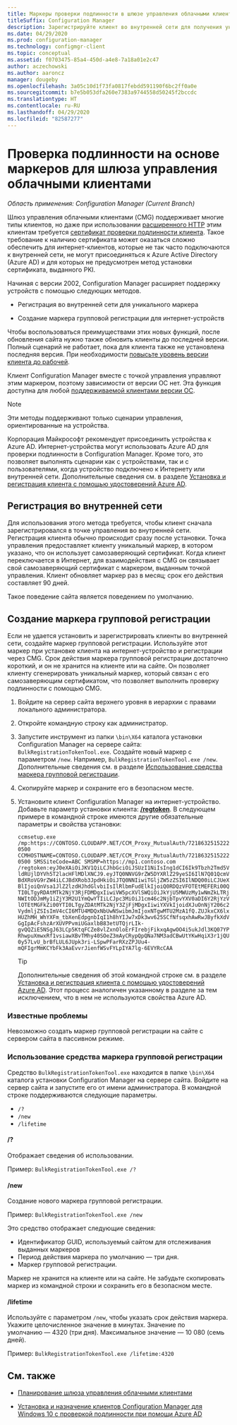 ```yaml
---
title: Маркеры проверки подлинности в шлюзе управления облачными клиентами
titleSuffix: Configuration Manager
description: Зарегистрируйте клиент во внутренней сети для получения уникального маркера или создайте маркер групповой регистрации для интернет-устройств.
ms.date: 04/29/2020
ms.prod: configuration-manager
ms.technology: configmgr-client
ms.topic: conceptual
ms.assetid: f0703475-85a4-450d-a4e8-7a18a01e2c47
author: aczechowski
ms.author: aaroncz
manager: dougeby
ms.openlocfilehash: 3a05c10d1f73fa0817febdd591190f6bc2ff0a0e
ms.sourcegitcommit: b7e5b053dfa260e7383a9744558d50245f2bccdc
ms.translationtype: HT
ms.contentlocale: ru-RU
ms.lasthandoff: 04/29/2020
ms.locfileid: "82587277"
---
```

# <a name="token-based-authentication-for-cloud-management-gateway"></a>Проверка подлинности на основе маркеров для шлюза управления облачными клиентами

*Область применения: Configuration Manager (Current Branch)*

<!--5686290-->

Шлюз управления облачными клиентами (CMG) поддерживает многие типы клиентов, но даже при использовании [расширенного HTTP](../../plan-design/hierarchy/enhanced-http.md) этим клиентам требуется [сертификат проверки подлинности клиента](../manage/cmg/certificates-for-cloud-management-gateway.md#for-internet-based-clients-communicating-with-the-cloud-management-gateway). Такое требование к наличию сертификата может оказаться сложно обеспечить для интернет-клиентов, которые не так часто подключаются к внутренней сети, не могут присоединяться к Azure Active Directory (Azure AD) и для которых не предусмотрен метод установки сертификата, выданного PKI.

Начиная с версии 2002, Configuration Manager расширяет поддержку устройств с помощью следующих методов.

- Регистрация во внутренней сети для уникального маркера

- Создание маркера групповой регистрации для интернет-устройств

Чтобы воспользоваться преимуществами этих новых функций, после обновления сайта нужно также обновить клиенты до последней версии. Полный сценарий не работает, пока для клиента также не установлена последняя версия. При необходимости [повысьте уровень версии клиента до рабочей](../manage/upgrade/test-client-upgrades.md#to-promote-the-new-client-to-production).

Клиент Configuration Manager вместе с точкой управления управляют этим маркером, поэтому зависимости от версии ОС нет. Эта функция доступна для любой [поддерживаемой клиентами версии ОС](../../plan-design/configs/supported-operating-systems-for-clients-and-devices.md).

> [!NOTE]
> Эти методы поддерживают только сценарии управления, ориентированные на устройства.
>
> Корпорация Майкрософт рекомендует присоединить устройства к Azure AD. Интернет-устройства могут использовать Azure AD для проверки подлинности в Configuration Manager. Кроме того, это позволяет выполнять сценарии как с устройствами, так и с пользователями, когда устройство подключено к Интернету или внутренней сети. Дополнительные сведения см. в разделе [Установка и регистрация клиента с помощью удостоверений Azure AD](deploy-clients-cmg-azure.md#install-and-register-the-client-using-azure-ad-identity).

## <a name="register-on-the-internal-network"></a>Регистрация во внутренней сети

Для использования этого метода требуется, чтобы клиент сначала зарегистрировался в точке управления во внутренней сети. Регистрация клиента обычно происходит сразу после установки. Точка управления предоставляет клиенту уникальный маркер, в котором указано, что он использует самозаверяющий сертификат. Когда клиент переключается в Интернет, для взаимодействия с CMG он связывает свой самозаверяющий сертификат с маркером, выданным точкой управления. Клиент обновляет маркер раз в месяц; срок его действия составляет 90 дней.

Такое поведение сайта является поведением по умолчанию.

## <a name="create-a-bulk-registration-token"></a>Создание маркера групповой регистрации

Если не удается установить и зарегистрировать клиенты во внутренней сети, создайте маркер групповой регистрации. Используйте этот маркер при установке клиента на интернет-устройство и регистрации через CMG. Срок действия маркера групповой регистрации достаточно короткий, и он не хранится на клиенте или на сайте. Он позволяет клиенту сгенерировать уникальный маркер, который связан с его самозаверяющим сертификатом, что позволяет выполнить проверку подлинности с помощью CMG.

1. Войдите на сервер сайта верхнего уровня в иерархии с правами локального администратора.

1. Откройте командную строку как администратор.

1. Запустите инструмент из папки `\bin\X64` каталога установки Configuration Manager на сервере сайта: `BulkRegistrationTokenTool.exe`. Создайте новый маркер с параметром `/new`. Например, `BulkRegistrationTokenTool.exe /new`. Дополнительные сведения см. в разделе [Использование средства маркера групповой регистрации](#bulk-registration-token-tool-usage).

1. Скопируйте маркер и сохраните его в безопасном месте.

1. Установите клиент Configuration Manager на интернет-устройство. Добавьте параметр установки клиента: [ **/regtoken**](about-client-installation-properties.md#regtoken). В следующем примере в командной строке имеются другие обязательные параметры и свойства установки:

    `ccmsetup.exe /mp:https://CONTOSO.CLOUDAPP.NET/CCM_Proxy_MutualAuth/72186325152220500 CCMHOSTNAME=CONTOSO.CLOUDAPP.NET/CCM_Proxy_MutualAuth/72186325152220500 SMSSiteCode=ABC SMSMP=https://mp1.contoso.com /regtoken:eyJ0eXAiOiJKV1QiLCJhbGciOiJSUzI1NiIsIng1dCI6Ik9Tbzh2Tmd5VldRUjlDYVh5T2lacHFlMDlXNCJ9.eyJTQ0NNVG9rZW5DYXRlZ29yeSI6IlN7Q01QcmVBdXRoVG9rZW4iLCJBdXRob3JpdHkiOiJTQ0NNIiwiTGljZW5zZSI6IlNDQ00iLCJUeXBlIjoiQnVsa1JlZ2lzdHJhdGlvbiIsIlRlbmFudElkIjoiQ0RDQzVFOTEtMEFERi00QTI0LTgyRDAtMTk2NjY3RjFDMDgxIiwiVW5pcXVlSWQiOiJkYjU5MWUzMy1wNmZkLTRjNWItODJmMy1iZjY3M2U1YmQwYTIiLCJpc3MiOiJ1cm46c2NjbTpvYXV0aDI6Y2RjYzVlOTEtMGFkZi00YTI0LTgyZDAtMTk2NjY3ZjFjMDgxIiwiYXVkIjoidXJuOnNjY206c2VydmljZSIsImV4cCI6MTU4MDQxNbUwNSwibmJmIjoxNTgwMTU2MzA1fQ.ZUJkxCX6lxHUZhMH_WhYXFm_tbXenEdpgnbIqI1h8hYIJw7xDk3wv625SCfNfsqxhAwRwJByfkXdVGgIpAcFshzArXUVPPvmiUGaxlbB83etUTQjrLIk-gvQQZiE5NSgJ63LCp5KtqFCZe8vlZxnOloErFIrebjFikxqAgwOO4i5ukJdl3KQ07YPRhwpuXmwxRf1vsiawXBvTMhy40SOeZ3mAyCRypQpQNa7NM3adCBwUtYKwHqiX3r1jQU0y57LvU_brBfLUL6JUpk3ri-LSpwPFarRXzZPJUu4-mQFIgrMmKCYbFk3AaEvvrJienfWSvFYLpIYA7lg-6EVYRcCAA`

    > [!TIP]
    > Дополнительные сведения об этой командной строке см. в разделе [Установка и регистрация клиента с помощью удостоверений Azure AD](deploy-clients-cmg-azure.md#install-and-register-the-client-using-azure-ad-identity). Этот процесс аналогичен указанному в разделе за тем исключением, что в нем не используются свойства Azure AD.

### <a name="known-issues"></a>Известные проблемы

Невозможно создать маркер групповой регистрации на сайте с сервером сайта в пассивном режиме.<!-- 6399087 -->

### <a name="bulk-registration-token-tool-usage"></a>Использование средства маркера групповой регистрации

Средство `BulkRegistrationTokenTool.exe` находится в папке `\bin\X64` каталога установки Configuration Manager на сервере сайта. Войдите на сервер сайта и запустите его от имени администратора. В командной строке поддерживаются следующие параметры.

- `/?`
- `/new`
- `/lifetime`

#### <a name=""></a>/?

Отображает сведения об использовании.

Пример: `BulkRegistrationTokenTool.exe /?`

#### <a name="new"></a>/new

Создание нового маркера групповой регистрации.

Пример: `BulkRegistrationTokenTool.exe /new`

Это средство отображает следующие сведения:
  
- Идентификатор GUID, используемый сайтом для отслеживания выданных маркеров
- Период действия маркера по умолчанию — три дня.
- Маркер групповой регистрации.

Маркер не хранится на клиенте или на сайте. Не забудьте скопировать маркер из командной строки и сохранить его в безопасном месте.

#### <a name="lifetime"></a>/lifetime

Используйте с параметром `/new`, чтобы указать срок действия маркера. Укажите целочисленное значение в минутах. Значение по умолчанию — 4320 (три дня). Максимальное значение — 10 080 (семь дней).

Пример: `BulkRegistrationTokenTool.exe /lifetime:4320`

## <a name="see-also"></a>См. также

- [Планирование шлюза управления облачными клиентами](../manage/cmg/plan-cloud-management-gateway.md)

- [Установка и назначение клиентов Configuration Manager для Windows 10 с проверкой подлинности при помощи Azure AD](deploy-clients-cmg-azure.md)
